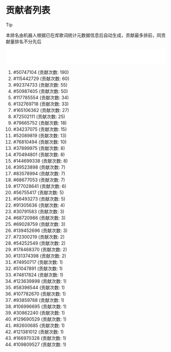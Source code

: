 # 贡献者列表

> [!TIP]
> 本排名由机器人根据已在库歌词统计元数据信息后自动生成，贡献最多排前，同贡献量排名不分先后

![贡献者头像画廊](./CONTRIBUTORS.svg)

1. #50747104 (贡献次数: 190)
2. #115442729 (贡献次数: 60)
3. #92374733 (贡献次数: 55)
4. #50987405 (贡献次数: 50)
5. #117785554 (贡献次数: 34)
6. #132769718 (贡献次数: 33)
7. #165106362 (贡献次数: 27)
8. #72502111 (贡献次数: 25)
9. #79665752 (贡献次数: 18)
10. #34237075 (贡献次数: 15)
11. #52089819 (贡献次数: 13)
12. #76810494 (贡献次数: 10)
13. #37899975 (贡献次数: 8)
14. #70494801 (贡献次数: 8)
15. #144699338 (贡献次数: 8)
16. #39523898 (贡献次数: 7)
17. #83578994 (贡献次数: 7)
18. #68677053 (贡献次数: 7)
19. #177028641 (贡献次数: 6)
20. #56755417 (贡献次数: 5)
21. #56493273 (贡献次数: 5)
22. #91305636 (贡献次数: 4)
23. #30791583 (贡献次数: 3)
24. #68720986 (贡献次数: 3)
25. #69028759 (贡献次数: 3)
26. #139452696 (贡献次数: 3)
27. #72300219 (贡献次数: 2)
28. #54252549 (贡献次数: 2)
29. #178468370 (贡献次数: 2)
30. #131374398 (贡献次数: 2)
31. #74950717 (贡献次数: 1)
32. #51047891 (贡献次数: 1)
33. #74817824 (贡献次数: 1)
34. #123639898 (贡献次数: 1)
35. #58398544 (贡献次数: 1)
36. #107782670 (贡献次数: 1)
37. #93859788 (贡献次数: 1)
38. #106996695 (贡献次数: 1)
39. #30862240 (贡献次数: 1)
40. #129690529 (贡献次数: 1)
41. #82600685 (贡献次数: 1)
42. #121381012 (贡献次数: 1)
43. #166970328 (贡献次数: 1)
44. #109809527 (贡献次数: 1)
